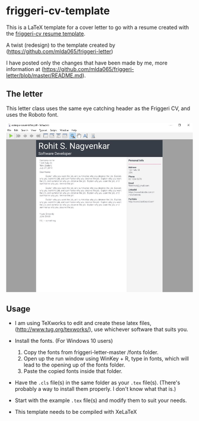 # friggeri-cv-template

This is a LaTeX template for a cover letter to go with a resume created with the [friggeri-cv resume template](http://www.latextemplates.com/template/friggeri-resume-cv).

A twist (redesign) to the template created by (https://github.com/mlda065/friggeri-letter)

I have posted only the changes that have been made by me, more information at (https://github.com/mlda065/friggeri-letter/blob/master/README.md).

## The letter

This letter class uses the same eye catching header as the Friggeri CV, and uses the Roboto font.

![Alt Text](https://github.com/rohitnagvenkar/friggeri-cv-template/raw/master/github_imgs/sample.JPG)

## Usage
* I am using TeXworks to edit and create these latex files, (http://www.tug.org/texworks/), use whichever software that suits you.

* Install the fonts.
(For Windows 10 users)
  1. Copy the fonts from friggeri-letter-master /fonts folder.
  2. Open up the run window using WinKey + R, type in fonts, which will lead to the opening up of the fonts folder.
  3. Paste the copied fonts inside that folder.
  
* Have the `.cls` file(s) in the same folder as your `.tex` file(s). (There's probably a way to install them properly. I don't know what that is.)

* Start with the example `.tex` file(s) and modify them to suit your needs.

* This template needs to be compiled with XeLaTeX